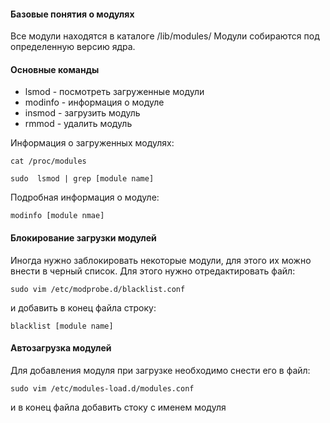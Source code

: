 #### Базовые понятия о модулях

Все модули находятся в каталоге /lib/modules/
Модули собираются под определенную версию ядра.

#### Основные команды

- lsmod - посмотреть загруженные модули
- modinfo - информация о модуле
- insmod - загрузить модуль
- rmmod - удалить модуль

Информация о загруженных модулях:

```
cat /proc/modules
```
```
sudo  lsmod | grep [module name]
```
Подробная информация о модуле:

```
modinfo [module nmae]
```

#### Блокирование загрузки модулей

Иногда нужно заблокировать некоторые модули, для этого их можно внести в черный список.
Для этого нужно отредактировать файл:
```
sudo vim /etc/modprobe.d/blacklist.conf 
```
и добавить в конец файла строку:
```
blacklist [module name]
```

#### Автозагрузка модулей

Для добавления модуля при загрузке необходимо снести его в файл:

```
sudo vim /etc/modules-load.d/modules.conf
```
и в конец файла добавить стоку с именем модуля

